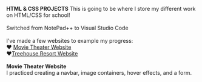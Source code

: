 <b>HTML & CSS PROJECTS</b>
This is going to be where I store my different work on HTML/CSS for school!
  <br>
    <br>
Switched from NotePad++ to Visual Studio Code
  <br>
    <br>
I've made a few websites to example my progress:
  <br>
♥ <a href="https://github.com/MamaD33R/HTML-CSS-Projects/tree/main/bootstrap4_projects">Movie Theater Website</a> 
  <br>
♥<a href="https://github.com/MamaD33R/HTML-CSS-Projects/tree/main/Basic_HTML_and_CSS/Project">Treehouse Resort Website</a>
  <br>
    <br>
<strong>Movie Theater Website</strong>
<br>
I practiced creating a navbar, image containers, hover effects, and a form.
